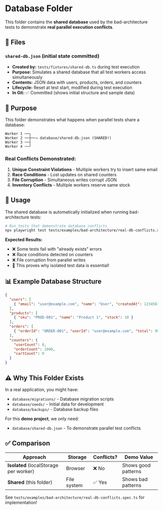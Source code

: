 # Database Folder

This folder contains the **shared database** used by the bad-architecture tests to demonstrate **real parallel execution conflicts**.

## 📁 Files

### `shared-db.json` (initial state committed)
- **Created by:** `tests/fixtures/shared-db.ts` during test execution
- **Purpose:** Simulates a shared database that all test workers access simultaneously
- **Contents:** JSON data with users, products, orders, and counters
- **Lifecycle:** Reset at test start, modified during test execution
- **In Git:** ✅ Committed (shows initial structure and sample data)

## 🎯 Purpose

This folder demonstrates what happens when parallel tests share a database:

```
Worker 1 ──┐
Worker 2 ──┼──→ database/shared-db.json (SHARED!)
Worker 3 ──┤
Worker 4 ──┘
```

### Real Conflicts Demonstrated:

1. **Unique Constraint Violations** - Multiple workers try to insert same email
2. **Race Conditions** - Lost updates on shared counters
3. **File Corruption** - Simultaneous writes corrupt JSON
4. **Inventory Conflicts** - Multiple workers reserve same stock

## 🔧 Usage

The shared database is automatically initialized when running bad-architecture tests:

```bash
# Run tests that demonstrate database conflicts
npx playwright test tests/examples/bad-architecture/real-db-conflicts.spec.ts --workers=4
```

**Expected Results:**
- ❌ Some tests fail with "already exists" errors
- ❌ Race conditions detected on counters
- ❌ File corruption from parallel writes
- 🎯 This proves why isolated test data is essential!

## 📊 Example Database Structure

```json
{
  "users": [
    { "email": "user@example.com", "name": "User", "createdAt": 1234567890 }
  ],
  "products": [
    { "sku": "PROD-001", "name": "Product 1", "stock": 10 }
  ],
  "orders": [
    { "orderId": "ORDER-001", "userId": "user@example.com", "total": 99.99 }
  ],
  "counters": {
    "userCount": 0,
    "orderCount": 1000,
    "cartCount": 0
  }
}
```

## ⚠️ Why This Folder Exists

In a real application, you might have:
- `database/migrations/` - Database migration scripts
- `database/seeds/` - Initial data for development
- `database/backups/` - Database backup files

For this **demo project**, we only need:
- `database/shared-db.json` - To demonstrate parallel test conflicts

## ✅ Comparison

| Approach | Storage | Conflicts? | Demo Value |
|----------|---------|------------|------------|
| **Isolated** (localStorage per worker) | Browser | ❌ No | Shows good patterns |
| **Shared** (this folder) | File system | ✅ Yes | Shows bad patterns |

See `tests/examples/bad-architecture/real-db-conflicts.spec.ts` for implementation!
